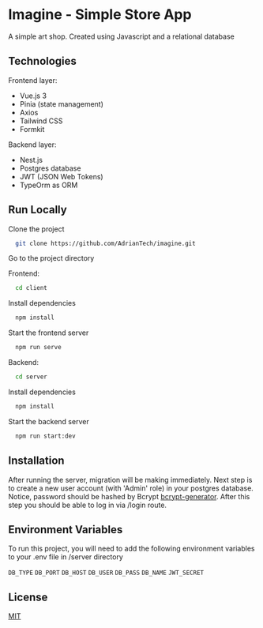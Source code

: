 
# Imagine - Simple Store App

A simple art shop. Created using Javascript and a relational database

## Technologies
Frontend layer:
- Vue.js 3
- Pinia (state management)
- Axios
- Tailwind CSS
- Formkit

Backend layer:
- Nest.js
- Postgres database
- JWT (JSON Web Tokens)
- TypeOrm as ORM


## Run Locally

Clone the project

```bash
  git clone https://github.com/AdrianTech/imagine.git
```

Go to the project directory

Frontend:

```bash
  cd client
```

Install dependencies

```bash
  npm install
```

Start the frontend server

```bash
  npm run serve
```
Backend:

```bash
  cd server
```

Install dependencies

```bash
  npm install
```

Start the backend server

```bash
  npm run start:dev
```

## Installation

After running the server, migration will be making immediately. Next step is to create a new user account (with 'Admin' role) in your postgres database. Notice, password should be hashed
by Bcrypt [bcrypt-generator](https://bcrypt-generator.com). After this step you should be able to log in via /login route.

    
## Environment Variables

To run this project, you will need to add the following environment variables to your .env file in /server directory

`DB_TYPE`
`DB_PORT`
`DB_HOST`
`DB_USER`
`DB_PASS`
`DB_NAME`
`JWT_SECRET`
## License

[MIT](https://choosealicense.com/licenses/mit/)